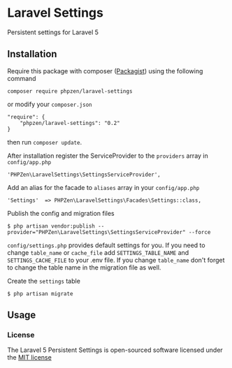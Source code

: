 # Laravel Settings
Persistent settings for Laravel 5

## Installation
Require this package with composer ([Packagist](https://packagist.org/packages/phpzen/laravel-settings)) using the following command

    composer require phpzen/laravel-settings

or modify your `composer.json`

    "require": {
        "phpzen/laravel-settings": "0.2"
    }

then run `composer update`.

After installation register the ServiceProvider to the `providers` array in `config/app.php`

    'PHPZen\LaravelSettings\SettingsServiceProvider',

Add an alias for the facade to `aliases` array in  your `config/app.php`

    'Settings'  => PHPZen\LaravelSettings\Facades\Settings::class,

Publish the config and migration files

    $ php artisan vendor:publish --provider="PHPZen\LaravelSettings\SettingsServiceProvider" --force

`config/settings.php` provides default settings for you. If you need to change `table_name` or `cache_file` add `SETTINGS_TABLE_NAME` and `SETTINGS_CACHE_FILE` to your .env file.
If you change `table_name` don't forget to change the table name in the migration file as well.

Create the `settings` table

    $ php artisan migrate

## Usage


### License

The Laravel 5 Persistent Settings is open-sourced software licensed under the [MIT license](http://opensource.org/licenses/MIT)